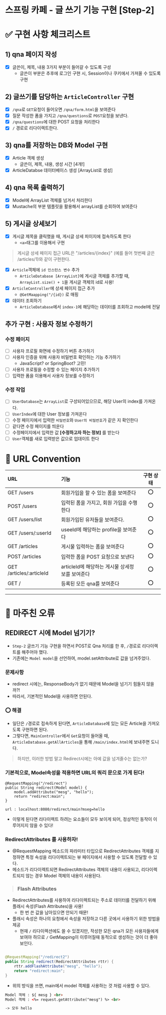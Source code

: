 스프링 카페 - 글 쓰기 기능 구현 [Step-2]
===

# ✅ 구현 사항 체크리스트

## 1) qna 페이지 작성

- [x] 글쓴이, 제목, 내용 3가지 부분이 들어갈 수 있도록 구성
    - 글쓴이 부분은 추후에 로그인 구현 시, Session이나 쿠키에서 가져올 수 있도록 구현

## 2) 글쓰기를 담당하는 ```ArticleController``` 구현

- [x] ```/qna```로 ```GET```요청이 들어오면 ```/qna/form.html```을 보여준다
- [x] 질문 작성한 폼을 가지고 ```/qna/questions```로 ```POST```요청을 보낸다.
- [x] ```/qna/questions```에 대한 POST 요청을 처리한다
- [x] ```/``` 경로로 리다이렉트한다.

## 3) qna를 저장하는 DB와 Model 구현

- [x] Article 객체 생성
    - 글쓴이, 제목, 내용, 생성 시간 [4개!]
- [x] ArticleDatabse 데이터베이스 생성 [ArrayList로 생성]

## 4) qna 목록 출력하기

- [x] Model에 ArrayList 객체를 넘겨서 처리한다
- [x] Mustache의 부분 템플릿을 활용해서 arrayList를 순회하여 보여준다

## 5) 게시글 상세보기

- [x] 게시글 제목을 클릭했을 때, 게시글 상세 피이지에 접속하도록 한다
    - ```<a>```태그를 이용해서 구현

> 게시글 상세 페이지 접근 URL은 "/articles/{index}"
> (예를 들어 첫번째 글은 /articles/1)와 같이 구현한다.

- [x] ```Article```객체에 ```id 인스턴스 변수``` 추가
    - ```ArticleDatabase [ArrayList]```에 게시글 객체를 추가할 때, ```ArrayList.size() + 1```을 게시글 객체의 id로 사용!
- [x] ```ArticleController```에 상세 페이지 접근 추가
    - ```@GetMaapping("/{id})``` 로 매핑
- [x] 데이터 조회하기
    - ```ArticleDatabase```에서 ```index-1```에 해당하는 데이터를 조회하고 model에 전달

## 추가 구현 : 사용자 정보 수정하기
### 수정 페이지
- [ ] 사용자 프로필 화면에 수정하기 버튼 추가하기
- [ ] 사용자 인증을 위해 사용자 비밀번호 확인하는 기능 추가하기
  - JavaScript? or SpringBoot? 고민!
- [ ] 사용자 프로필을 수정할 수 있는 페이지 추가하기
- [ ] 입력한 폼을 이용해서 사용자 정보를 수정하기
### 수정 작업
- [ ] ```UserDatabase```는 ```ArrayList```로 구성되어있으므로, 해당 User의 index를 가져온다.
- [ ] ```UserIndex```에 대한 User 정보를 가져온다
- [ ] 수정 페이지에서 입력한 ```비밀번호```와 ```User의 비밀번호```가 같은 지 확인한다
- [ ] 같다면 수정 페이지를 띄운다
- [ ] 수정페이지에서 입력한 값 **[수정하고자 하는 정보]** 를 받는다
- [ ] ```User```객체를 새로 입력받은 값으로 업데이트 한다

# 📜 URL Convention

| URL                      | 기능                             | 구현 상태 |
|:-------------------------|:-------------------------------|:-----:|
| GET /users               | 회원가입을 할 수 있는 폼을 보여준다           |  ⭕️   |
| POST /users              | 입력된 폼을 가지고, 회원 가입을 수행한다        |  ⭕️   |
| GET /users/list          | 회원가입된 유저들을 보여준다.               |  ⭕️   |
| GET /users/:userId       | useeId에 해당하는 profile을 보여준다     |  ⭕️   |
| GET /articles            | 게시물 입력하는 폼을 보여준다               |  ⭕️   |
| POST /articles           | 입력한 폼을 POST 요청으로 보낸다           |  ⭕️   |
| GET /articles/:articleId | articleId에 해당하는 게시물 상세정보를 보여준다 |  ⭕️   |
| GET /                    | 등록된 모든 qna를 보여준다               |  ⭕️   |

---

# 🤯 마주친 오류

## REDIRECT 시에 Model 넘기기?

- ```Step-2``` 글쓰기 기능 구현을 하면서 POST로 Qna 처리를 한 후, ```/```경로로 리다이렉트를 해주어야 했다.
- 기존에는 ```Model model```을 선언하여, model.setAttribute로 값을 넘겨주었다.

### 문제사항

- redirect 시에는, ResponseBody가 없기 때문에 Model을 넘기기 힘들지 않을까?!
- 따라서, 기본적인 Model을 사용하면 안된다.

### ⭕️ 해결

- 일단은 ```/```경로로 접속하게 된다면, ```ArticleDatabase```에 있는 모든 Article을 가져오도록 구현하면 된다.
- 그렇다면, ```MainController```에서 ```Get```요청이 들어올 때, ```ArticleDatabase.getAllArticles```을 통해 ```/main/index.html```에 보내주면
  도니다.

> 하지만, 이러한 방법 말고 Redirect시에는 아예 값을 넘겨줄수는 없는가?

### 기본적으로, Model속성을 적용하면 URL의 쿼리 문으로 가게 된다!

```
@RequestMapping("/redirect")
public String redirect(Model model) {
	model.addAttribute("mesg", "hello");
	return "redirect:main";
}
```

```
url : localhost:8080/redirect/main?mseg=hello
```

- 이렇게 된다면 리다이렉트 하려는 요소들이 모두 보이게 되어, 정상적인 동작이 이루어지지 않을 수 있다!

### RedirectAttributes 를 사용하자!

- @RequestMapping 메소드의 파라미터 타입으로 RedirectAttributes 객체를 지정하면 특정 속성을 리다이렉트되는 뷰 페이지에서 사용할 수 있도록 전달할 수 있다.
- 메소드가 리다이렉트되면 RedirectAttributes 객체의 내용이 사용되고, 리다이렉트되지 않는 경우 Model 객체의 내용이 사용된다.

> ### Flash Attributes

- RedirectAttributes를 사용하여 리다이렉트되는 주소로 데이터를 전달하기 위해 플래시 속성(Flash Attributes)을 사용!
    - 한 번 쓴 값을 남아있으면 안되기 때문!
- 플래시 속성은 하나의 요청에서 속성을 저장하고 다른 곳에서 사용하기 위한 방법을 제공
    - 현재 ```/``` 리다이렉션에도 쓸 수 있겠지만, 작성한 모든 qna가 모든 사용자들에게 보여야 하므로 ```/``` GetMapping이 이루어질때 동적으로 생성하는 것이 더 좋아보인다.

```java

@RequestMapping("/redirect2")
public String redirect(RedirectAttributes rttr) {
    rttr.addFlashAttribute("mesg", "hello");
    return "redirect:main";
}
```

- 위의 방식을 쓰면, main에서 model 객체를 사용하는 것 처럼 사용할 수 있다.

```html
Model 객체 : ${ mesg } <br>
Model 객체 : <%= request.getAttribute("mesg") %> <br>

-> 모두 hello
```
